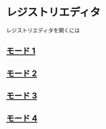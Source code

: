 # レジストリエディタ

レジストリエディタを開くには

## [モード 1](https://github.com/ghsumiyasu/Java-Basico/blob/main/README-Registro-modo1-jp.md)
## [モード 2](https://github.com/ghsumiyasu/Java-Basico/blob/main/README-Registro-modo2-jp.md)
## [モード 3](https://github.com/ghsumiyasu/Java-Basico/blob/main/README-Registro-modo3-jp.md)
## [モード 4](https://github.com/ghsumiyasu/Java-Basico/blob/main/README-Registro-modo4-jp.md)
